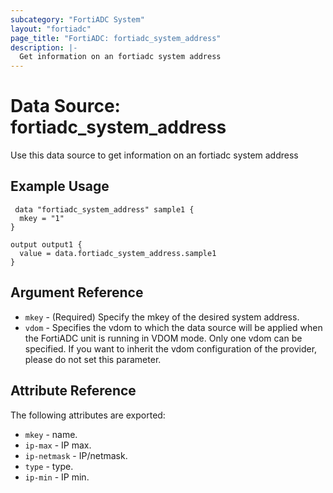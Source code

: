 ```yaml
---
subcategory: "FortiADC System"
layout: "fortiadc"
page_title: "FortiADC: fortiadc_system_address"
description: |-
  Get information on an fortiadc system address
---
```


# Data Source: fortiadc_system_address
Use this data source to get information on an fortiadc system address

## Example Usage

```hcl
 data "fortiadc_system_address" sample1 {
  mkey = "1"
}

output output1 {
  value = data.fortiadc_system_address.sample1
}
```

## Argument Reference
* `mkey` - (Required) Specify the mkey of the desired  system address.
* `vdom` - Specifies the vdom to which the data source will be applied when the FortiADC unit is running in VDOM mode. Only one vdom can be specified. If you want to inherit the vdom configuration of the provider, please do not set this parameter.


## Attribute Reference

The following attributes are exported:

* `mkey` - name.
* `ip-max` - IP max. 
* `ip-netmask` - IP/netmask. 
* `type` - type. 
* `ip-min` - IP min. 

